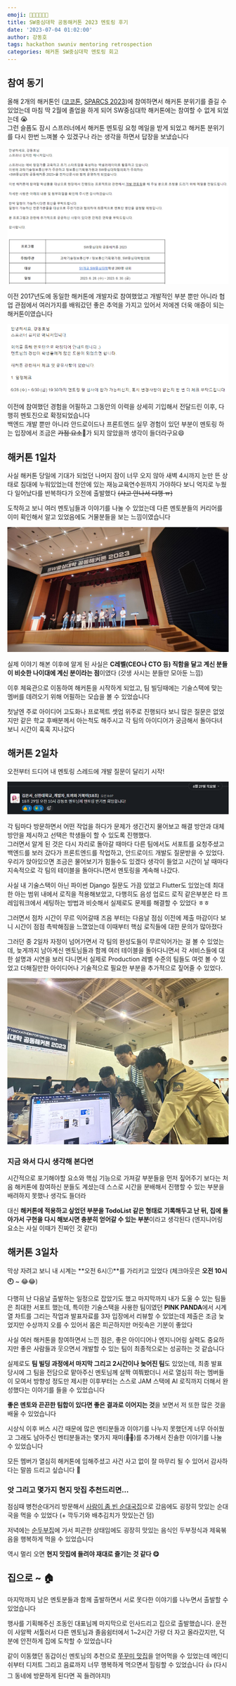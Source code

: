 ```yaml
---
emoji: 👨‍💻👩‍💻👨‍🏫
title: SW중심대학 공동해커톤 2023 멘토링 후기
date: '2023-07-04 01:02:00'
author: 강동호
tags: hackathon swuniv mentoring retrospection
categories: 해커톤 SW중심대학 멘토링 회고
---
```


## 참여 동기
올해 2개의 해커톤인 ([코코톤](https://ivy-periodical-1dc.notion.site/8f571e47478346739e53a60a3d9735fb), [SPARCS 2023](https://festa.io/events/3006))에 참여하면서 해커톤 분위기를 즐길 수 있었는데 마침 딱 2월에 졸업을 하게 되어 SW중심대학 해커톤에는 참여할 수 없게 되었는데 😭  
그런 슬픔도 잠시 스프러너에서 해커톤 멘토링 요청 메일을 받게 되었고 해커톤 분위기를 다시 한번 느껴볼 수 있겠구나 라는 생각을 하면서 답장을 보냈습니다

![멘토링 기회](imgs/invite.png)

이전 2017년도에 동일한 해커톤에 개발자로 참여했었고 개발적인 부분 뿐만 아니라 협업 관점에서 여러가지를 배워갔던 좋은 추억을 가지고 있어서 저에겐 더욱 애증이 되는 해커톤이였습니다

![멘토링 확정](imgs/accept.png)

이전에 참여했던 경험을 어필하고 그동안의 이력을 상세히 기입해서 전달드린 이후, 다행히 멘토진으로 확정되었습니다  
백엔드 개발 뿐만 아니라 안드로이드나 프론트엔드 실무 경험이 있던 부분이 멘토링 하는 입장에서 조금은 ~~가점 요소~~🤔가 되지 않았을까 생각이 들더라구요😄

## 해커톤 1일차
사실 해커톤 당일에 기대가 되었던 나머지 잠이 너무 오지 않아 새벽 4시까지 눈만 뜬 상태로 침대에 누워있었는데 천안에 있는 재능교육연수원까지 가야하다 보니 억지로 누웠다 일어났다를 반복하다가 오전에 출발했다 ~~(사고 안나서 다행 ㅠ)~~

도착하고 보니 여러 멘토님들과 이야기를 나눌 수 있었는데 다른 멘토분들의 커리어를 이미 확인해서 알고 있었음에도 거물분들을 보는 느낌이였습니다

![멘토 소개](imgs/introduce_mentor.jpg)

실제 이야기 해본 이후에 알게 된 사실은 **C레벨(CEO나 CTO 등) 직함을 달고 계신 분들이 비슷한 나이대에 계신 분이라는 점**이였다 (갓생 사시는 분들만 모아둔 느낌)

이후 체육관으로 이동하여 해커톤을 시작하게 되었고, 팀 빌딩때에는 기술스택에 맞는 멤버를 데려오기 위해 어필하는 모습을 볼 수 있었습니다

첫날엔 주로 아이디어 고도화나 프로젝트 셋업 위주로 진행되다 보니 많은 질문은 없었지만 같은 학교 후배분께서 아는척도 해주시고 각 팀의 아이디어가 궁금해서 돌아다녀 보니 시간이 훅훅 지나갔다

## 해커톤 2일차

오전부터 드디어 내 멘토링 스레드에 개발 질문이 달리기 시작!

![본격 멘토링 시작](imgs/start-mentoring.png)

각 팀마다 방문하면서 어떤 작업을 하다가 문제가 생긴건지 물어보고 해결 방안과 대체 방안을 제시하고 선택은 학생들이 할 수 있도록 진행했다.  
그러면서 알게 된 것은 다시 자리로 돌아갈 때마다 다른 팀에서도 서포트를 요청주셨고 백엔드를 보러 갔다가 프론트엔드를 작업하고, 안드로이드 개발도 질문받을 수 있었다.  
우리가 앉아있으면 조금은 물어보기가 힘들수도 있겠다 생각이 들었고 시간이 날 때마다 지속적으로 각 팀의 테이블을 돌아다니면서 멘토링을 계속해 나갔다.

사실 내 기술스택이 아닌 파이썬 Django 질문도 가끔 있었고 Flutter도 있었는데 최대한 아는 범위 내에서 로직을 적용해보았고, 다행히도 음성 업로드 로직 같은부분은 타 프레임워크에서 세팅하는 방법과 비슷해서 실제로도 문제를 해결할 수 있었다 ㅎㅎ

그러면서 점차 시간이 무르 익어갈때 즈음 부터는 다음날 점심 이전에 제출 마감이다 보니 시간이 점점 촉박해짐을 느꼈었는데 이때부터 핵심 로직들에 대한 문의가 많아졌다  

그러던 중 2일차 자정이 넘어가면서 각 팀의 완성도들이 무르익어가는 걸 볼 수 있었는데, 늦게까지 남아계신 멘토님들과 함께 여러 테이블을 돌아다니면서 각 서비스들에 대한 설명과 시연을 보러 다니면서 실제로 Production 레벨 수준의 팀들도 여럿 볼 수 있었고 더해질만한 아이디어나 기술적으로 필요한 부분을 추가적으로 짚어줄 수 있었다.

![라운딩](imgs/rounding.jpg)

### 지금 와서 다시 생각해 본다면

시간적으로 포기해야할 요소와 핵심 기능으로 가져갈 부분들을 먼저 짚어주기 보다는 처음 해커톤에 참여하신 분들도 계셨는데 스스로 시간을 분배해서 진행할 수 있는 부분을 배려하지 못했나 생각도 들더라 

대신 **해커톤에 적용하고 싶었던 부분을 TodoList 같은 형태로 기록해두고 난 뒤, 집에 돌아가서 구현을 다시 해보시면 충분히 얻어갈 수 있는 부분**이라고 생각된다 (엔지니어링 요소는 사실 이때가 진짜인 것 같다)

## 해커톤 3일차

막상 자려고 보니 내 시계는 **오전 6시🕕**를 가리키고 있었다 (체크아웃은 **오전 10시🕙** ~ 😂😂)

다행히 난 다음날 출발하는 일정으로 잡았기도 했고 마지막까지 내가 도울 수 있는 팀들은 최대한 서포트 했는데, 특이한 기술스택을 사용한 팀이였던 **PINK PANDA**에서 시계열 차트를 그리는 작업과 발표자료를 3자 입장에서 리뷰할 수 있었는데 제출은 조금 늦었지만 수상까지 오를 수 있어서 몸은 피곤하지만 머릿속은 기분이 좋았다

사실 여러 해커톤을 참여하면서 느낀 점은, 좋은 아이디어나 엔지니어링 실력도 중요하지만 좋은 사람들과 웃으면서 개발할 수 있는 팀이 최종적으로는 성공하는 것 같습니다

실제로도 **팀 빌딩 과정에서 마지막 그리고 2시간이나 늦어진 팀**도 있었는데, 최종 발표 당시에 그 팀을 전담으로 맡아주신 멘토님께 살짝 여쭤봤더니 서로 열심히 하는 멤버들이 모여서 방향성 정도만 제시한 이후부터는 스스로 JAM 스택에 AI 로직까지 더해서 완성했다는 이야기를 들을 수 있었습니다

**좋은 멘토와 끈끈한 팀합이 있다면 좋은 결과로 이어지는 것**을 보면서 저 또한 많은 것을 배울 수 있었습니다

시상식 이후 버스 시간 때문에 많은 멘티분들과 이야기를 나누지 못했던게 너무 아쉬웠고 그래도 남아주신 멘티분들과는 몇가지 재미(~~🍻🍗~~)를 추가해서 진솔한 이야기를 나눌 수 있었습니다

모든 멤버가 열심히 해커톤에 임해주셨고 사건 사고 없이 잘 마무리 될 수 있어서 감사하다는 말씀 드리고 싶습니다 🙇

### 앗 그리고 몇가지 현지 맛집 추천드리면...
점심때 병천순대거리 방문해서 [사람이 좀 빈 순대국집](https://naver.me/FArQzIcD)으로 갔음에도 굉장히 맛있는 순대국을 먹을 수 있었다 (+ 깍두기와 배추김치가 맛있는건 덤)

저녁에는 [순두부집](https://naver.me/5tjiX0UP)에 가서 피곤한 상태임에도 굉장히 맛있는 음식인 두부정식과 제육볶음을 행복하게 먹을 수 있었습니다

역시 멀리 오면 **현지 맛집에 들려야 재대로 즐기는 것 같다 😋** 

## 집으로 ~ 🏠

마지막까지 남은 멘토분들과 함께 출발하면서 서로 못다한 이야기를 나누면서 출발할 수 있었습니다

행사를 기획해주신 조동인 대표님께 마지막으로 인사드리고 집으로 출발했습니다.
운전이 사알짝 서툴러서 다른 멘토님과 졸음쉼터에서 1~2시간 가량 더 자고 올라갔지만, 덕분에 안전하게 집에 도착할 수 있었습니다

같이 이동했던 동갑이신 멘토님의 추천으로 [쭈꾸미 맛집](https://naver.me/xIh2dSIQ)을 얻어먹을 수 있었는데 메인디쉬부터 디저트 그리고 음료까지 너무 행복하게 먹으면서 힐링할 수 있었습니다 👍 (다시 그 동네에 방문하게 된다면 꼭 들려야지!)
